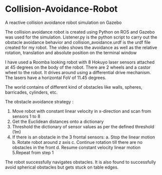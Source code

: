 # Collision-Avoidance-Robot
A reactive collision avoidance robot simulation on Gazebo

The collision avoidance robot is created using Python on ROS and Gazebo was used for the simulation. Listener.py is the python script to carry out the obstacle avoidance behavior and collision_avoidance.urdf is the urdf file created for my robot. The video shows the avoidance as well as the relative rotation, translation and absolute position on the terminal window

I have used a Roomba looking robot with 8 Hokuyo laser sensors attached at 45 degrees on the body of the robot. There are 2 wheels and a castor wheel to the robot. It drives around using a differential drive mechanism. The lasers have a horizontal FoV of 11.45 degrees.

The world contains of different kind of obstacles like walls, spheres, barricades, cylinders, etc.


The obstacle avoidance strategy :
1. Move robot with constant linear velocity in x-direction and scan from sensors 1 to 8 
2. Get the Euclidean distances onto a dictionary
3. Threshold the dictionary of sensor values as per the defined threshold (1m)
4. If there is an obstacle in the 3 frontal sensors:
    a. Stop the linear motion
    b. Rotate robot around z axis
    c. Continue rotation till there are no obstacles in the front
    d. Resume constant velocity linear motion
5.Repeat from step 1 

The robot successfully navigates obstacles. It is also found to successfully avoid spherical obstacles but gets stuck on table edges.

